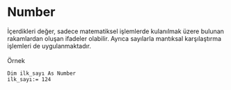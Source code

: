 # Number

İçerdikleri değer, sadece matematiksel işlemlerde kulanılmak üzere bulunan rakamlardan oluşan ifadeler olabilir. Ayrıca sayılarla mantıksal karşılaştırma işlemleri de uygulanmaktadır.\
\
Örnek

```
Dim ilk_sayı As Number
ilk_sayı:= 124
```
